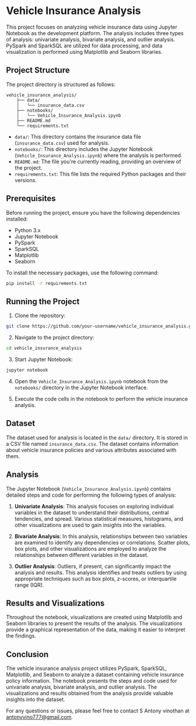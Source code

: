 # Vehicle Insurance Analysis

This project focuses on analyzing vehicle insurance data using Jupyter Notebook as the development platform. The analysis includes three types of analysis: univariate analysis, bivariate analysis, and outlier analysis. PySpark and SparkSQL are utilized for data processing, and data visualization is performed using Matplotlib and Seaborn libraries.

## Project Structure

The project directory is structured as follows:

```
vehicle_insurance_analysis/
    ├── data/
    │   └── insurance_data.csv
    ├── notebooks/
    │   └── Vehicle_Insurance_Analysis.ipynb
    ├── README.md
    └── requirements.txt
```

- `data/`: This directory contains the insurance data file (`insurance_data.csv`) used for analysis.
- `notebooks/`: This directory includes the Jupyter Notebook (`Vehicle_Insurance_Analysis.ipynb`) where the analysis is performed.
- `README.md`: The file you're currently reading, providing an overview of the project.
- `requirements.txt`: This file lists the required Python packages and their versions.

## Prerequisites

Before running the project, ensure you have the following dependencies installed:

- Python 3.x
- Jupyter Notebook
- PySpark
- SparkSQL
- Matplotlib
- Seaborn

To install the necessary packages, use the following command:

```bash
pip install -r requirements.txt
```

## Running the Project

1. Clone the repository:

```bash
git clone https://github.com/your-username/vehicle_insurance_analysis.git
```

2. Navigate to the project directory:

```bash
cd vehicle_insurance_analysis
```

3. Start Jupyter Notebook:

```bash
jupyter notebook
```

4. Open the `Vehicle_Insurance_Analysis.ipynb` notebook from the `notebooks/` directory in the Jupyter Notebook interface.

5. Execute the code cells in the notebook to perform the vehicle insurance analysis.

## Dataset

The dataset used for analysis is located in the `data/` directory. It is stored in a CSV file named `insurance_data.csv`. The dataset contains information about vehicle insurance policies and various attributes associated with them.

## Analysis

The Jupyter Notebook (`Vehicle_Insurance_Analysis.ipynb`) contains detailed steps and code for performing the following types of analysis:

1. **Univariate Analysis**: This analysis focuses on exploring individual variables in the dataset to understand their distributions, central tendencies, and spread. Various statistical measures, histograms, and other visualizations are used to gain insights into the variables.

2. **Bivariate Analysis**: In this analysis, relationships between two variables are examined to identify any dependencies or correlations. Scatter plots, box plots, and other visualizations are employed to analyze the relationships between different variables in the dataset.

3. **Outlier Analysis**: Outliers, if present, can significantly impact the analysis and results. This analysis identifies and treats outliers by using appropriate techniques such as box plots, z-scores, or interquartile range (IQR).

## Results and Visualizations

Throughout the notebook, visualizations are created using Matplotlib and Seaborn libraries to present the results of the analysis. The visualizations provide a graphical representation of the data, making it easier to interpret the findings.

## Conclusion

The vehicle insurance analysis project utilizes PySpark, SparkSQL, Matplotlib, and Seaborn to analyze a dataset containing vehicle insurance policy information. The notebook presents the steps and code used for univariate analysis, bivariate analysis, and outlier analysis. The visualizations and results obtained from the analysis provide valuable insights into the dataset.

For any questions or issues, please feel free to contact S Antony vinothan at antonyvino777@gmail.com.
